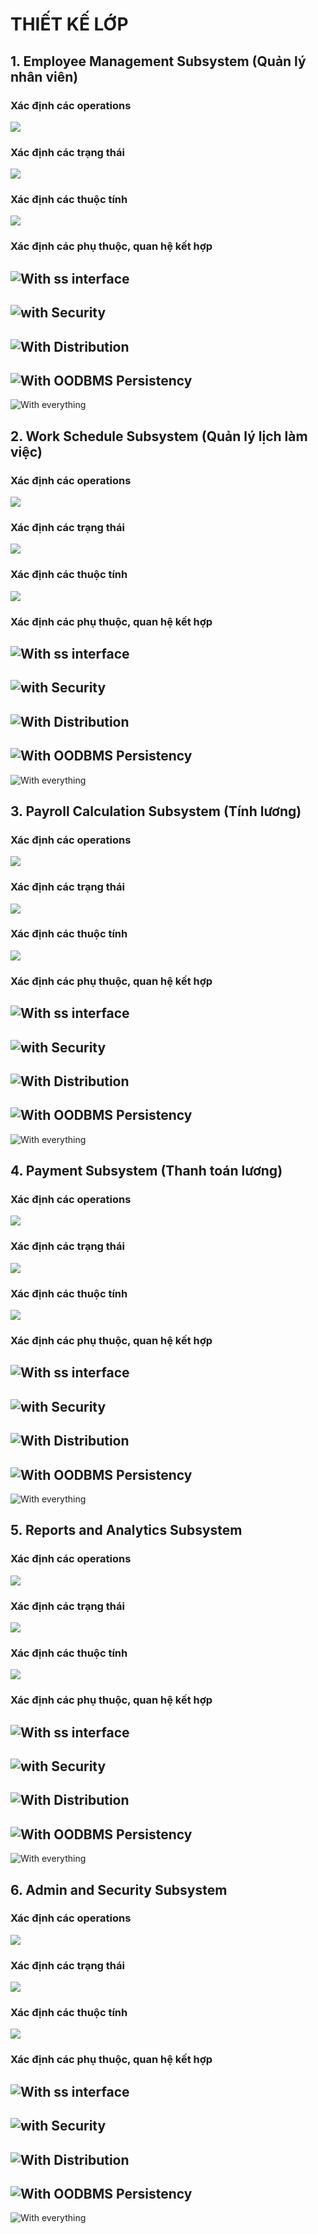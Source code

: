 # THIẾT KẾ LỚP
## **1. Employee Management Subsystem (Quản lý nhân viên)**
### Xác định các operations
![](https://www.planttext.com/api/plantuml/png/b54x3i8m3Drx2ei91YxG0I5H1WOcJc28LIBoK-8YLOYJCN0aha2Qjb2aB7Ynz3xES_nwFDU1qNEZLU7mTC6QOBRLJjcM2FPe8g39C1oQOsW3avx1hO1O9uKXm4VQWttH0EugA44Qdb06DKNmm5wQUe8x6oHBQtAS81SJfXGPzYmzLSZTrAubvfv9kB66lLMA_4zM569KpCVSvSUqY5ElLeg9eN4YFlEVHv2YZ6TNfU_966hYKLqHerGXPnebmywfPTPTBbVVEvMWqr534GrhCgAx_1i00F__0m00)
### Xác định các trạng thái
![](https://www.planttext.com/api/plantuml/png/Z9AnJiCm48PtFuLdf8mme5ArOc50Gg9iKOOZkIQM7BkrpvNwR1ru95u1sqdX4ehATlx_p__fxFiyVQmyWQFGQr7ULB8ebdAzs-cZCgqu5rbzKWuRUIyXYge6KjQasja3Dc8mCsQ3qyV8TKagktoi6B013Kxbg07ney2XHzltollOWu4r4oiXnawppBe3qyQAh3m7St8Mp6YUBiHtucGcXW-3JRd_Xa-uAmr-iLTcPO_uZ730b-twtQEfCV8Ezm4zIPqCCRFv7pkauCmbuWrThmnGnhO9vnqlk3_cAz8ONqABya7UtLP_tTq7HNaV5qN17B52qwHL_G800F__0m00)
### Xác định các thuộc tính
![](https://www.planttext.com/api/plantuml/png/X5HBRi8m4DrpYX4hAW47YAe8gLGgKekgfXSOaacmwazaErIeucHTz4YzGfqG1mS2zIRAl3Tlnczi_tx_B8n5RIl1HoMc7rWGZ1z5oTMU25vGke0WQI6fDcPlB8anV8t0hPIZCT1HZy5wpO3Qu6e94J1f0qYY81TCh6Qo2E8PbQwBfj80kcMQbcZhpFhJAuMC3wMKMoLfNOaDwKlOTOyyhRZJUYTPQPhSdNKAK9MPWrSoLrgWPKfEUhrFpqfFZnMx_rfmfrZMA1v6WMMloh1QhsTPsGO7BFFG-efr6pIK84UzTsZE5OR9oBdwH9cIkG134vH5VjHed3WHUvtxOJyeQRNYt5axDFQwr3Cpzjxpuu7TT2HlHnmqXbdcSoTUrV5zhETjEAsB96_dj2LazJnlAsN4wORIG4P1rjENPDsXC8DPdXFwwY3IEQO4gwUtfBbVWQK0ETbqsucZnMOyLym5CBYZ7li_yzes1WOxcyMdons1Q5u2SulTdUi8t65XXRpAdi_ZOByHLCOf7qOBabdz3lq1003__mC0)
### Xác định các phụ thuộc, quan hệ kết hợp
![With ss interface](https://www.planttext.com/api/plantuml/png/X5NDZjem4BxdAKRRG-70Qdkr4DeLK1MfFqXirVEG3E1kOaUsiuXMVR8U-aXzXOv3ulmGA1AIxVdzPhwP_Ftzvz4wDAx8qiY-I9MZmGpY5ArzSix8RU5e5MkraJy87gBeBIne9nN1LXSgGNEAIbrubXd5Q9BtscGmdTRIsGn-Hi2_Dv18cwTugXL7u_8TW9GZyq4NnhBj_81cJv-BR4l61fNAz2oSwuGQaSLNkd2PeLIE_pt1TAVDLqjc9c2reRWmv6_HhnOgHkgCJdkWvkVNb0n3grG2Ce0zkNbX30C90JdICijJVI8IK9_68dXiMTQ86PE0SFiehQkKYZn1ru0yIdTOSWgdnbjvlL6HgQBZQ3mJ0u0wwALlnGvZYi89LckZlrFiFg72FMKCSe4EjsY9Qn7KUjNeT34sahKa2jWmeTJ-2aoff9EOCiyuwtPM798bPAkcrDNayAMauTW4g9Aj5iA3gJnZaepS8HIbASEuINaPB7qRl2sdq6N1K42d7QQCe-IlW5sgqJLEdxsq57cdRU50JplDlD7RTa-PPciyhRcwcc65OxlLbpXAZqDW4ZnzsNqZUX70FQRgLGsWko1KwRC95J8P2bFk6n-W4uPKqdeBdZfCkVG641jYWp3wljTXRL1AhiycGoawgPKzoDn6dRKrcSo6HbxKMw5HRqczKQ2aWCBILRL09C4Roa_JLSqkQi59y-JGwtM36rCgpcEDiRFWUHPSmDt3_VsxkqvgPswS4VC2RUALMarRlTCuBHBgQRGgKHQQ4XwHABpsgg2F7A6BzRzW4igPAXQqYg97FlaFrpy0003__mC0)
-
![with Security](https://www.planttext.com/api/plantuml/png/Z5RTRjem5BxFKnnr5wDIgRhR2A5sq6b8MuVMJhispW6y9dPaEqLqsfFjOe-qLzYn4pi9X7P88CVd_plVEU7lxp_NnZ9jgo9FpAEG9TEi09upOswirM9LMLnm9U_5Cy9Laho5EQw5H5YfIcPCxnEl2m-YGCvqza7f0YQJ89rEuMS2z7a3cJ1bplP1SNJkxm5GMjGVLQKDsSwsJ6_mhYfMg4rKQKnhuKnbs8eCUy8ZbmKJqjBtG31PA_tDe9wciBX7NcbqJuqDg-oMKX6SMNyzgkXdCK_Xdb2GcmiegSoTqbcuEK_XlL8vCfdywk12M5cjyWDOPlLjZfh0QLGYDW0RjBDAQueVKwPSRuioLtl45CA9OWQ5ZcN0Z5198Jvz4iOsIbMPKLNHzKxOxIsbi6-z-SSNC9r8t8tEf-b0GOtH4yk5YtB3EHhZqVjAwAJWVazW9LphrunZ4a-mM6hr0xdzp2JRO46Gp9bbAsQGa8jg1zZrMCEr82t1EeqQ0aL8OGKb_OmTAdAzBtt04TNIzL0V0X_nDRrkbOvLLg1fA15wIULuIJiZOy16vdX7jORREYtCbbIUaYoVTs86-cRPY0WSsjCswho5wJPwTqG9_gdV90eXZcjgxUVOLUeLssVxK6bMMPPJ1_oafx3E5GlrCK-PXb4jKsBS1sVgxLpGrdAGs3r6lq3mBh5frfPiJ-WAHSZ5OvVl8HlDfFqFYlVnyC67GCdO_ilwE-9Z2eGfDhTo0AMZ0VG-sr0nwQ4mViEx0BqmABFENVJKcvLZRm1S8nd4eN7CYuiQS_IYwCr1GqwCMxVzfAZNUCSAx15v32NgGXWZbAJwNGgJMZmDuKYsaSwjRq1lbLzufqq_3lRICleTjI5UsUKQSsPT9bjHcgJtYXkFfqFBFGtxlrNlI9rH7FyKAF-JQd6KKdgRkKruKhFVhvIIffBmwRJ12nishLSouzQ06wRe0iwkBY_VdVLIgrbTLqmlspQUrse9wPpolChmGAE3X0SQCreIIRmzG47jA4A_rbUBoR0aaXjGyhXvdfXff8Tfjb0_nKO99Mq8tkear-JM_MFw1m00__y30000)
-
![With Distribution](https://www.planttext.com/api/plantuml/png/l5PBRjim4Dth54GsLO3a0aOHn8dJ9e2J5d5w09eQssmeKYMf66hHatNH8_KA7KgY8b6Vs5rK2riOpZpopNiQwS-ltvV6KctpL4GPPSzq2-Ja9is4AW38FPKOI45QiihNfZ0MKX8lkB6QhtCBoUa9-H4HlCgV1k1QS5Upf0Led-4k9gWnnCD_K3fjBLPNmaqcQE5pbhXNV3eZBuedGIPDaWVO-yGOwfjPWpzS1WctlQAxnOnmQOSh4X1WuT2Qdr50zucdmAXEfkZw77FOYKo-JhdrHR6jRsRDNkFKUqMZD5fa6c6lSiCb8AcbsdBsbi3NIbgjX03Tuxq56qhi_j_xu4LVx6cbrqe9e38eoxE43aXtGEMReeTbexfFTw5H7kqniLlP79yRDkSGEqprvxZA5b4y6-WDPK3kvhdTuJFF6RLSoHNe5uxXa31zpO8l1dHirJF86LdXG97RqMEwCgNvTvWpXnxdM5htvepGCZQ1CMpb1RMKp1ahtHpwk4NCY-BorzJqEMt0ijrHPZRqvRzxiiN8QplDQ6eaJRiHsVsB5ojs4_Ff25tl5QAD3wQ0yJa9A0QhagRW_HKiuLpIwA2HrModv5WbZeJX9PpJakaYiuw9yz9WJW9JEQF3gCSyQFDHVTah_NohSetqDqBHeMKy7x9qly7v6HKi5sxuA4j5YU9uT76ymaYdqVS1h0FkFhCLoVddku-8kAT5X-P6wJqoV8HlEU3J2JB959BnJJj3xnIuBNhqq_ehC6UrHp2PaWRQ3glsM6BY5HLKic2U9yrNqPEccmrdiQusT6ZbZPC9voBeFceLx-1bMhdPv4yz01OS4W7VOKoK0zZiU6QYpfVM-Vd5q9iPSMvMJwvtJXDXeixtYYiQU97rYWQ0NMb_Uiu8pltNJSBytcogy_j0RJgOLKtog0_GPl2QrxAAI-YeYkGKocYYJjIbrJAXeHknJLG7HzjxIsKYm91QmNR-O6V3_EWI7Uk-p_y2003__mC0)
-
![With OODBMS Persistency](https://www.planttext.com/api/plantuml/png/h5PBRjim4Dtp54GsLHQ-W504gUqM3M0tHTqBZCM9JOGY1P9A81GzMHOvKgvGoZOLcQ8-3ig5973cpUZD6uxqzl9wQoneM-Q2590zmWxfrTUy4Af2f6kGRYD7QUcct9hAMCnfSd-_dAytz2TgmzsEpAhhA_g74EfM4sCXU0rRGOMwjjBJoWGOGts6RqhdBUDnCMuA0PNtMRaaoNLAdnHdWISmzWEVlME2fuUqYH-78UEs0xfRffHB6qSm56XnAkOl2UZ-vZbceDaGNUzZfhsHARSvjnwKsDD3skJgfzu1zT9eaMc4dPU6ItIaLch7ip615qfQhOH0tU6zGnjANDy_-ysRhjZ3Ic-L4WWoW9K5WuXq4v2ZeeUmNjs7gz0exzfZ8DkXEDutBCwKTXYgpsN8U6Uy3mGSQujwX7HAOU3f0_fCqEMu7j1c-oz2Z3RQmN5UtIqZeJrcNFD-YXU8SwBOFQW35EVDv8mow6cZkAHBi43Nohr6lvO1oHaDSWPM2RaJTsCrbxl0v4wuTfEbnrhibUn3kiCLDpaknwvCncfyoNdkK0u4kgWWpqe_VbUbThmVX8AOsSdWwDNN_qdkU7KaFz5VAC1o9SsU5uQSVPrdivlOD4_f0eGmvEpJLlj6PfxtZOHfHp-ScDJ_Lr0tbe14ehMJn21duThnQTqXodKOEOEtuxsxa5kKhFuh-WS00F__0m00)
-
![With everything](https://www.planttext.com/api/plantuml/png/h5V1Rjim3BtxAuHTaWBB3nX3qIRfi0BjEhG3TbOiDXOgIuOaf_26VjaE-wJzmYWxJcnPjfDjEYI1-4ZnKO-qy_ldhojZgRP59gAS9Yzq2-JTJPOBLGAGUofn8mDfoLEnCQMna97vDsvJShC3NTgKo-t5E_8ZYWYk6La9xi1tj0HTRHrYjYtEWUnN8gWnf3dnez9PorWlnaqkQDbWxhYnyukOx1Hd7f8ozXbU6-0SzZ_YG_om6p1kUqwtwvXmQSCU30HOEDNdBVBeVkKP95IpCReDnfoMaIas6RUDqzpkVyI7iuQfzvocQSp84oI5vhOamjqemf6Qk-65uGmyklNTNnSe6v-iK5ikvuK1BMc65_LaDKhgFUh6c5VbygztC9UDKWAex0TGHLyFRr4hunbP5ePBm5JkyBmafCyGObYdAoMjLa8WSv_H5golLFVzeTcyx6jsNB1XtaNEQ4219tXEQjTt6vJlU1KE0aQLZvnM5QV1-iKvHTLZzJdFCopmb4ecK8A4Mh9fL29W1y8hYnFuI4aech4DU89v_OlYNHob-VSwo2D2Za5eOhcI8o6yllW2sc3zGIOGQegUURWZ7XxMonvbGtT_8SqJ95clPx19UYt4P8zLm6Lvkmw4RdocvJvCyGnTxYdsH-q8nUNXsHTaCD117JMl4QFvfd3o80PiaNia3m1WQshfXXheSorbuenpgLXr_eHIDUIYadlbDAr61oFt65jqPNZS7zQVb-o2U7NohEtUyqmua3Ms-80rJvKSyjIjNlHAaTUT52f2lVQwE6VyzYXxeZgh83XwNZwfGYFlPw5eo8pNWFJSv_yaLtyYoHbv146TG4tASnDrtWaNYylGmpScAog4YJelL0uRU4GrsDRRY4DwKpkkDfevVSoY1GbwhL98NkfdW1lE5OyeaCNfpWCdTmPkt4pmgdU6pkiCCC-b4wuTdpWbA-o4gEFUZdU4zAA4nWcYSO1qCvrmU6mcIEqLNO5axg_A7m000F__0m00)
## **2. Work Schedule Subsystem (Quản lý lịch làm việc)**
### Xác định các operations
![](https://www.planttext.com/api/plantuml/png/b5AzZi8m3Dxx55Od67Y13YUaAmDpXvj3uoiHRbB5xaa8yMGCF1AlG0ZzGyfoNYpv-pxdivt7xRvbKLxwbh9ErIVL8EG_pf-Wge-eUqAe-WEVMR3DuP91Y9eKyuo_Y-_WeRWleG1ZPG5Xsv4xOmgA3aeb691NMggiJWDyDBzIeYX37D1AlB5DnAy9az_EYdT4w3_irXv3rv6q6jqNasuTMlyvenUQljF_rcWaJ6ZsPTn4Gj2WJEnvSHDxn8PvOqgCkjbypMSge5Ksd9S_s96JxuOdyi0w83dRC8ZBhjasxF_rDPu0003__mC0)
### Xác định các trạng thái
![](https://www.planttext.com/api/plantuml/png/R51B2i8m5Dpd55aBkO28jBWL15sAYvYCRI5DQ_AIoxdmI5v1KgpHajqm7sRUUpsUbIVfAFI6dLSNBiIMdrGB7Knd6vRXfDIAkeWF2RxcVePo7DqGeTd2ab9xo8Z3hRvwM9LI3lS0JzmaePJO3VreGD2_5MecIuaZV9wQ6rGhRGFsfnOF-UvVZ2sQ7IWuE_rh8qHUoofOdJxv1W00__y30000)
### Xác định các thuộc tính
![](https://www.planttext.com/api/plantuml/png/V5DBQiCm4Dtx54DMDiGN22K4waKBfHiNkbQjgICobem-BI7aP5tqIBr2fTX9P5UDDXBpPlJclP5-lhutnZ9jNKTPpveTQn4Mhqhle6wso1qXrExDx8t5RW673FngY1bpnOTWM2MOCVXOmGg4j164NKzgZoder475B7eaR76Lv6d0RCMxhT0oGSQZjTL2jXSSmBSeMbc7h7nElHogGrdO2t_uK897rQxddkuiCP_BMeB4puXyX2SN7RFOh1FVOTv_oeiGVsOT_XKr6lKYqg2tAWtv9XWrZeAYSFk3SjhaHKGzxNLKSw-arOe8TNB4GVYJCFRkdB-E2JMc_FlFgs6rQ2yLyv4LjzWu4jwOLcei2P5bkRu-wXLqJFhFO2RPGyxuTeHio76VSSmstllmWtu1003__mC0)
### Xác định các phụ thuộc, quan hệ kết hợp
![With ss interface](https://www.planttext.com/api/plantuml/png/f9HDJiCm48NtESMecu94Bv05gjg2LAb8Y2AnTkqXjUhOaJqfYX0dOy6Hk08ERNvmaXR4B2BBCsyyxvFZp_UFgIDcAKzLb36-Omd2wCdO7Qpv5aMk4DRvnXMEC1t1QmG-nZ1N4ZN1YXLelxTgQJjJrPV15NEkxdbhRDfA7c8lyQKgkC0qKwP0N2vYa9ekOzWRAG95dWb6M6lSSN7KN850ObAv6DPafKxwc_YvPAA73ZxRv2qwV8zaPhcJ6htLbKaaxoFKLp5CQcuqMQCKsWwl1Ea4hYhrRsGROnGo_KTgLUDca9vM0Rjxj4xwYwOvze7hf8UfBHYn3NFOOUROlZ5zShP3F2FnxQougUtzdhH0XTGXV9v2EJlS6I__QR_P7_OT-9r0S7gG3Ro4sl9TU9Ifv-JFnd8LwhKucHVek9KPIQEh2zLnxNsFuG4LAwlSLcOk-l5AJ2RNVJz337EcL5FRIhKLzKM8OQa9BUFKQEfaMm7bfCQYYwAfzrU-Yry0003__mC0)
-
![with Security](https://www.planttext.com/api/plantuml/png/f5LBRjim4Dth58Dix0Bn1RGeaZWj4205YZX8rpGraGUXI84V6qhHatNH8_KA9MFh4rAI2uGhGSFtPjwy8VdtzvyhOvcshX9PpVWBAn4kVYZz0Xk-my89X8tRciPOhE10TWSRv4wJRIxWPvQ1NmjO2q9fuPurgDz-TKp3I030QN71ZEbIV5Mw6WIFQqzuQ3SiiQg5QX3lRdCWQJ_bi5TKH0XN5ynYXp6dZnFc4WgqZ8J9OMCroNASnDT5fPnAV9RaLnPfF7RWsldEnGg5AaakdK4jMOKjuwNldZ47fOj1ZgrI0fbC2PIpoxI6GIKBk7669FfIxdq-FkRIs8vfjzPAMgs4G9qeAj7EMDQ6FcpRU3VEETSIzuMCK2N-1UTc53CVzluIzn8-OcNWKPfUZoGFIWn86BUav0n5PFXtr8RyWPKSnznEmjDMtpBBjinW8jkmVU_KR4EFwnajtzqqNpfF_dyy2XHeax4utuLGEtnJ7lvUVlz_MdUaTmLHzYWQQOcnuNvzf30MFZU6hnWlYzbuWOPhgeTJaAZskXVmW8A5NMP7jSdUNQ-hrUUn4vp3cWanidTmR-LlXw2TydxlW2OWefEImnDgUYOqtPCnXKp6BOSxQL7xmU-pTS4X0a8_bFP5PLU-Y-4L-mS00F__0m00)
-
![With Distribution](https://www.planttext.com/api/plantuml/png/f9J1JkCm48RlUOeH5ugqVO4S4ABTbP10GXHfpwupf1QE7NacHH7YoJZi8_4AsBH9YkEKHVWGHPdvn_D_u_ZjzTy5iN3SL3ghXNmK9SB9N-iUOIKtM3GQOTMigIN62fuKRs2fY9rQDwoiEO7dB0E_Jc6X5Hg6Qz6Y-_ZKLpkC107ibzI2gD_cZtNLGN2tjWgVkeGPLhMsBUBLCWTb-2o7hLL5f6ZgGZ3s6jg_x3M_e40MIbCEAs_2bEaYlYzLcgcDlopoaksUUpAN3Ic3tkgrBPLC4KfbJ9DQMCFEQerknAj4FeAh2_qOsTfQZS9yarfNU6WaKIfYTukE_7b38p45RXIUfhOKBDQ2SCICn7OmVRIttNf0bflBzdTlx_z95wYHHuIJ528N_K-7nRIHriXkOvgbJxR3MYlfnnsgpBxc7zBWnlh6FuCVlayJZngSG-GxYaOKOssufEvLvIVazyRm5kjDSJHU84cdwd1jTKTvvDhxFeKxr29aqKRLb7swd-RpyzHlcCD2Q3ta7eGE5VtaShWoZ4v87ZHzC2XIu_PD-m7JnqZIgXvyy6STKfPTU2hXQdy7003__mC0)
-
![With OODBMS Persistency](https://www.planttext.com/api/plantuml/png/f9HBRi8m48RtESMe6wXKBf15XO1MGW9HbKfTcsGQB1mxiYUWgEh9kkYHUeKw993WF6ZLMKIM_tbuFa_y_VarDiGqfR7m4XRiM8Hmywhq3jR15iDK8ApJZSaCOGm7JbjOhMQJvHgUK1jkTsMGtS2xvu6r0Km5HqcmO1dguzOvPrt90w2qG31ZpiKUbOvhOc5xZeUJmn3ZHAWCSJxpWKkwzM6lUEX4f4d82CynfboKCNSG8Z4kZ0zhqbn6xKdikNWakmfVJVBX5T-Ip2GrNA9jTQ4Y7hGHQlFe9ZLLahGI0dM3LuJKW-ia_HlPHYc1JFwHsYbnTP2ML0wxQjQm3Ln3xgQM3s-3bs7xgk7USnNsXXHi9zd3kRNVKmvH83NeNYSmOyHWgMpuPUlLVdVFJhyZSAexgjEB6vi_5YyyjfniRSnNRhmCU_KGJQ1vGbp9qp0va9BYFeUT5r1IxC5cmGtW6GNBovWjJuntySICHlTjVv8FKoP4vLkJwX77AV9XBWar2wZoFmfrJyXRL1gDvuqjcFoL_G400F__0m00)
-
![With everything](https://www.planttext.com/api/plantuml/png/f5L1Rjim4Bph5OjSh03n1tGeKjif4215YhXepZIriHQXI86a7AX5NzP3dzGlbBGiMIPbEK1u4hoxipipI_hVdx-tnZ9jwr8a5UElR8jmzQpqAwnvWNaj4DRrnZJ6OWdfCza2xdQe6rkGt5vVmQya0NTci1I4qi83Qr3lV-hHXX5V08V31JEcR_D5wN8GRC-EyArBIB6iX6eGxrSPaBJN6UmKvK55NUNCObzZ3X-7cXl8qJ8I9eErrPx1A8YRYxRoNEEB8B-JW6EhmEVQYHSo56fBCgqDQibAx11ld7h6l2cT3tfib1B8P0oWQfl6CmmccS6YDYJHZVBW-l4nbyOophkrLD9g9GJgYD4MxOHbNUZ3jeshSScv3lWuo0XKv9ztRe8nSs7dBt57uIDMUXobwMSBygJ408HnIqfEG0I6VqDjo5rQoN7CxIXytkh7nzKYecpOxkZIf9ZjUK7BYqLpr_ln_jN8KQ2DLk8zjgqSGqsRscA-OfPjcC6OI2DvrzX4jwWz6YknDzUZf9UrzsdmLRd1JqK__dvUxM30EGIyWsYWObZhN_Rlv9VHzKR_5TRBV3AUe-6Qgk7kHQmTxnayeM0-onHKcUJaKP_FFusz6naicH0ZkOFNCjjVlUvk7NC7CBuYk9yP_41DBuHELkIr9jkSgpnPyWpkfKNjhjgnqpxWCyUMoKdYriVi3OyhUakzSagxyPDRfxV_f_qF003__mC0)
## **3. Payroll Calculation Subsystem (Tính lương)**
### Xác định các operations
![](https://www.planttext.com/api/plantuml/png/R98zRiCm38LtdKBmb0wvG8OYGD8XMu2SW9QOm2Wj6I8Lm2XyiWmvKgzG_wYEZ9WB0NwFqYEbtyTppm91Oasg0VCDDzJ56ThWYVG1o4G2gRpJbrXoou9reN-KxiCGCEj_wLIRefbgfwFUwSf9Hh1koBU8AwW4nWiGXBP7L_AmWDv5HbuX5cqqWy4rA5w0UeSBrBsxFtWdGyQmcCEayJ79DY_xe_kF_jo4igxOsAmbxM8M3ZrtNzciuOQIu145AkBDlC3LQperfdVls-td_1wxbtlEvQEe-4g35BdEwgiFgbDxT7Ru3dy0003__mC0)
### Xác định các trạng thái
![](https://www.planttext.com/api/plantuml/png/ND112i8m40NGVKunQo4N496A87W6SH6IL4VIIPqabNer5nx9AzY6jjQkCin_VC9yNkyYHCKnLKwSLcUGSWj7meZAYU7DkxroEZaLaIwm1h8Fg5NBtZcm5BaLyxptkxfctrZJOJr6dg2nZ2LQ8wOyOtDBOQXMUQwwLc1xJpR4NazWqJtJsbE9N2sx3qZAuJFhySlbk1E_D1UplcBpHqFqtBd-D1if9o4AIwQ_sHS00F__0m00)
### Xác định các thuộc tính
![](https://www.planttext.com/api/plantuml/png/R99DQiCm48NtFeN8oeNc0gQ4GB8fT17gN61iJuseB0bfrDgKdAoB7gbNgEGeHNQaZM2-9ysRdz_ldxqbCEG6KMXetw57jZd1P9GGx02YTGA8AybgrzZ94WuRzbKmVre1rhARz1eBPylqDVPyP1NZaXA2WnPgGioW1YpM8C1C7hq91GkefBDeCwJ3phN1O0wI8X3UuHtoxcDfU8wQyY6Zwb6YyIBFQtBDhAd9SDdFeakHTE8Cuw8B16EcJ1zzzHzcAx6juNfkzYBBsZ2C9GpAIRfzidI-C1N7Sr2ImeqcDwZGkXTkwIcgTxcqaPNh4ORaaINFdEwIDwk5U6GIFuz8mEVKKHK--b2yIukujx_Txlvthc83IB-mDjNEYZ2BYe7MWdjwAVOekx3XVm000F__0m00)
### Xác định các phụ thuộc, quan hệ kết hợp
![With ss interface](https://www.planttext.com/api/plantuml/png/b9HDReCm48NtdCBA9kaY5s1HHVcf52cLekO4WvaIgyP67fCALJrP5prIhr0eZaiDbb8lGF9xOzx7C7nzVAx8Wh5rAPCA-0iKo6P7Q8oMacr0ybg25LgnKvrHGnRB6NjBMBlcR2C5AiiEqA3vsV8739MhlrjS0X5pnpzeKmwqVbq4lZfzWMKbTOEutwPCA7kNieiMUL30NKQCL-MwpYJwklUalpgATKr2OHlhe0l1fsYc756gZLQskwCPiHLeuo6T4gFRkO8JI33Dlo6FQ4YqtLCSfmX7SXHl2nOo81p14LnmKVKcJzFcohIM22fmFwFbvtMpynWtl940gKl27dMEyY_BxtuK8WY_P2wtUtOW1ia2jJ2QgE_Ag0cz8yUyvjqCKSIWq4OEk2Atq7FsXFqeqbbKb0o7QBcyd_Zyqcv-fNSEb87VzpDbUsNH0BU-mci3V-ixMMsGacI5Akz-6zy0003__mC0)
-
![with Security](https://www.planttext.com/api/plantuml/png/f5JDQXin4BxlKmovs8Nw1VOGqZW9118mDlG-raxMebh9Q2IRRScJzT17wYjKygutMwqLIgEBGD_yVD_CQ7x__7N33gtpZIhsABvXJN2rmjOQfM29IdY5JXeD6x_bbXqrS9Hk1niItahNNi6F0iAPmL99qWwUi2LxUXh2ZP6pVJn28JFqoHwCRKPOTmwIZZq-fsQlJ4lqU5U2rEvJ2GSZgyH1z8mfxrKPlrKq-BqM2P-ExHSVHAPqbAcbddicgx6X4ZREIbr_3agPZyPMvvUGPMkC8jJJ0CQxUShzjHWncS6jPwafK7aA-SIbYbwoo5PsQRIBDzc9e9fSlb0zaglmVU-mGOMs_Oz2nnA_mmq371eXHSZraPh7ECRAxrsGTJ1v2u8YplOx8PBEhCYo39z02xhKbWcSxSaTEjmYqqGruu7c-yveQ45MsmiviRjjxuVQ_qCR4qcH2JoRYjJVMjxUio8IyWleUVUv4p1Xbg2rDSpTA4qcfxEegFAdTd76G9FB13XB3g9diAPke_5ExhaORv_5ulh2dodZ6bHJoz6UA4-pV1xMmNGK93eayrx2LxBoHH8FopJZcCvC2O_QaGt3EwGQi94znBasDl0fRaXNSSF_0G00__y30000)
-
![With Distribution](https://www.planttext.com/api/plantuml/png/b5HBQiCm4Dtx54CsIHUvW1Sbv5C8f12Q4yZor15L9AEH4qpfoRheaNg5oh6ikFxqeuKDVc_azzwCzFd-iI3BZ2rECiePVs4PmcJFIgEbX1MJl93C2gtWK2HKaiKJN8GzmbgGDI8fAcm2hn6uDOML5AWix5Y9vlefRDb66dwrk6H4u7_ueCsfXTNhBF3YyHcUSgbBnEqw1g7iNGndBT9E0VUgSRmgrKKYCTIzHVNJkrWM91GwMJkT2JxaPeWnwcgbbQtUQ7hUChJZ8ZqovcxZ2mvCCbF-s-GU3RaUek8uvB07ZzfRCyiIHjWpH-oCixmc1JTELwArHAOwx6Uq_BWiDy767nBnPcwImbHY-gkwKl4MPpOyImPpARXBk-5qnNTIhMZmg5EKt-EyVH_DiQDm3ZuwRxy3TiBfe9dHHFLWzEQWPgIO5hmwl3H2K6X7DcWiEzDJUCBwVg2Zo2bgd-Fv_7xW1CJLfI83iuMq-A5fCMoLHSEu3HK1g_W_z3k6W-imNJioMDl4xeXM6wGeMg1Agtlm2m00__y30000)
-
![With OODBMS Persistency](https://www.planttext.com/api/plantuml/png/b9HDReCm48Ntd6BKJT95Bi2YYl9JALAYHEK4ZfaIgyP6zf08LJrP5prIhr083g46IwqN8CrxOy_7UFZ-_9fROeRAN4O5usyiGtWuiCfeAM7992yb8w4L9ENHLfOmXukW4-ptgyKkWGCQA-geujK3l4TGhmaifK15i6KLcckesxYltFpDuf9P2-xOPstodjQkiy2BqwUO5r9NY9jL34BHOmndBL8lWRlQCPoLwl8eiSlxYDgderYKLYYiozhgJF0ncZ57a6gf5JLlD0Es32bSf5D2T6kNa339JFLlo7l_S8nm80Vnclim0BFiZDEYDNGaTKr7hIKovRbVaVXfKQqxX3zy3GzdnOZ1JgSeVtFSuq40h_WPkBhTsPxeLUQfcT7MjXqPDA1rf9YMl9ah6p0efC06D-GQUW8ls8wdFOd2Hlq1cisUHgvUtCoqx9mzfUU_zZA6ZI8qZ5FdliPxljgJa3PeesYEAcr-8Jy0003__mC0)
-
![With everything](https://www.planttext.com/api/plantuml/png/f5LBRjim4Dth58Dih03n1RGe4ji94215WXXersDgR1EbI86a7AX5JzP5ZzGhb9HaMIObUn5k172-xxqPwj-Vl_V6ehPL8P8IsG_S4ToyOQsL4B14mIg1bYi9wsfZQcEfWFGxjtjuF92kxPxBtUqD_4eIS6S6Iy59MdZ1cdHprUSSMdm0T8S9D0QwYazA5mDRUmwSFZfxIaKfL4tqlCg0ItkRmK7nF0ZOaIIDbYQ2xg1Gqkul9AZA_58u5ggIDeEjK1Xb-9q4q5hW3vNZB4Gcr8xBj3Aa9HQKmTfgn-UT8ysO3wNpuushiL5A4CeuWQfi6lSmw6G6YyfmIQwL5rUFZOapvZ4fqjAnvx-a8q2i6nXQeq1TNs6-uMzQEoDuUIL3v_Kv-K9g8mMzTXT0epCxXJbpHJyZfi-ZDF_P9dbtBgSaoFmINaWHIFv6sd2thPBHcDwHULBirzVL8a9iy41fsNBVYp29QqkMxHVrOw_3o1QF2vcJ8DjNEdbVLMpbm6c-gIpbAxIuGKCnY5go3gI9DgWzcahHoEgJfDTPzsxmLRcsp-a-tO_oxC45xStX77HW30WChAPPleVXc0SUfoKA33MXZkyTb7PWnZWua-e2Huwb6RnJ-pinUrwQPFZgp-TVHXwOpF-3HEmvU5IpPZ-F2zYx3fBuW627C_X6ccyv6LWJgpItzKJWS0yoU9RMFK_CzcMQU-ytDd9kNzsGcMOkee2Zy7wfbNQD9_SaS_yV_Wy00F__0m00)
## **4. Payment Subsystem (Thanh toán lương)**
### Xác định các operations
![](https://www.planttext.com/api/plantuml/png/R54xYiD03Erz2k4gAN815qjWtMoni90JQ6t5CPaPcP4SC24dIv4ZvGexOu-3WrUDGE_3a_IyF_QYwBMt9kkmEcD3aF_WOCaf7FfV6KJ9vd3D85HbK0HcU9fDrKsphn8AQ9qk4BATuO7e7mWjzy6dWADXrBLRYKe1ZMqDVfEUk0xmGNthcf5mMwVyPAUUZI7_djTpHIA9j4cUnQpQ1jyBj_L2qP0ci2J5riZcjVEuLvGaGieojdMCtUxZTS9Y3aAoP8-S-8OeoGEh8KS-dA66esURtR8zkJh-x0y00F__0m00)
### Xác định các trạng thái
![](https://www.planttext.com/api/plantuml/png/R8z12i8m44NtEKNMGYvGHEf6S2Uu51SXYJgG9cKo2VHiNNWah-2abLB5vVp_UFnvZSysaKRAdHUNpLKgjPCdFNGkq340WIPdnMymKnYDImd2NJQoQ0-MAzdFg5Yr5JvdKyzRzWphliTOglSREcZmB6-aTSP3OE2J_1l563h2GQpKbTkZUK2P-aGHbqKi9RQbwSkjKWieMXTiVVyD003__mC0)
### Xác định các thuộc tính
![](https://www.planttext.com/api/plantuml/png/V9B1JiCm38RlVOfef-xG5wZGD607a00XZHTmMwz4I-8gSIjLQ4_6WKVY5KZRR0kq8fT8_h_O_kryVtvj7OFbLgkaWV88DOhLA_GQ3OjzMxZUCUgL-4Y4FwK2vyHPdcB3oKGpnHvt8XVISAIWRXJrY0iIQ6fzdbmS507Fi-s0qQl3DHUVaT-fylAUhJJr1H2YiLIYSw7DTEsPZcGL4HqeMVci0TaXWrHk90iYXM16-9H4hk_070FuotdXuqlUod8mzzBg0ksyooi06fTCT6ZbeH-AtaxW_zq59_Tas99IlkJ2TfpFy2GTtmHw4zMJHhAyZYGDJ_oB45aOOuqSn0UVbMoV_btsUh5Yw7pUSvPjBhyhF-yHNKoFJBoBN3WVVgFab6pHLCD7_W400F__0m00)
### Xác định các phụ thuộc, quan hệ kết hợp
![With ss interface](https://www.planttext.com/api/plantuml/png/b9H1Ri8m44NtESM83LGg5x0gX81MHQ8IAYSOaW6iEdPaJr95LK_MHO_KApGf8GGdAQqNIFZ_6Sz_1dzzV4uTe-KqLa62uGlk2GPhp6FI39jqwtB750_WBO1Y3M6kPAciC2VxirKNDPMJlroXGkUWQlbWRDpGZYkn9YJdAik8uaIPd6Yv420rtmB69jKiOASCyes0pCZ8Qv59Ugtg7wLZOtE_JNTTcaJ8L5KkY54gDqgEN-lpe-E-W0rRgVT-f_VW-5aHcgLEwY8EhCnUXbsakXoznEP6ipLAaMrnargoF8z_7TpM64MelJQMYbYKqLL-gqAvgroJtq3-WQ0_YWTnJTOLfv4EgOjWI-x5jq36BJfgmNEOqMbESNBtCjeHXuTPVbyp-IUUY1GnULokOoYdXoTJL5_cF-_t1lS2Z-7oR4_qqdZgnU_8qyfh5-MWv0d5iy9fVUMjX4N68JoJGfP6kuDCND1y8yRZISS_GC0SbQgT3QNXhwzSm58pMGovhgYrXX_A6Oqb5mHJqb7v4du3003__mC0)
-
![with Security](https://www.planttext.com/api/plantuml/png/f5N1Rjim3BtxAuXUaW7D3mX3qJLfqG8PK3J0xehD9CHaoP3e1DwmBzjXdxHVc5GxZYFRoORfPZ_oaO-Fbd___7NlM5ekSvKKClqgjmWthxBAKJEiohMh76CE1-8Th30jBN5r0z-J1FoPm5nH25pA2ktxgvQZYuG4Q4wgf7FGL7WoDkzWzIciIT6v9cIAUQ5CXVYo442QRq7cfjGiOAECv0y2zeQoY69FU6ZodycniLLCCvnN5fbaR38No9AKcnRrOri_gzyBMB4blOsPVYIHrdeIdqe_mLYgCblIqzAXrJB78-Ejdw9p1sEpJesrCGgbxXEOagVz7ZgTJE2XTAJzI67fwwL3RWr5ZBesDvgjKGfjJn1fOZgDyBfvmx8iUjcunwiUBZtoiOcwksJcNxWOjz8pCbXuGRlqiAz0gQ_wFvu67cFfMqtovaDE939bClfYqsVElw9rVaIeKnoolGUFUhwGBDVIOK-ratiy3bSSeqUrRP3JtKFrs1hvZvvcg90nClFw64BtyDdux7Fzf_UZmYF1CpYl7O6HcWWzM_u82xigGgCO0VvwvhBTqvv2ht42RwXaM0otey8btSjrDhiR-6m5pALI_SZELINUr_supsreXoGaH9-4W2zeQKFesf_5I6AyLW9UDAFr-zsMQh5EF8Gv6ElxIUvHP-6lzGS00F__0m00)
-
![With Distribution](https://www.planttext.com/api/plantuml/png/b9HVRjim3CRVVGgYBys0vGB6K1HDLhH01XJj2HYRJOJ9aY7IAOoY9-l3ZhGhJ6eSrL7aPTE30UlxI94__Vdz_kkQ1PrqZIvQh7xYXk3Y0Vk6ZC1Jj-QUXHfuKRA5fM9nQjs9ikO2Nei2_BY4XLR1lCAUtCTKp3DMGW0CezB83CCgjzOr8sq_McShOXuiCsfQRNkY-sK9oiXNmCPsHafurXRbImaxg-eanKxHon1_vmktha_JvEEwjaQX8N99WahphDt_nlNh_Nm9Jvw8sQIPtehzTo1qqx4olXrOsOsgSgHoZabY2sl4MQt9dN1JHedwBFyykBMrcj0aQHpvjcX7P_cjlF9jS5tz3UG_44nBII0-a6E_6fcASWHFv4byInHS8zC9FCOT7Uei3-v9HiyarVQc_nwP_2UUcZG99Loo698suZMaUhgLtbJ3kZpBdtD7hLQLtw6GP7QUVx313-lBFWR_EJz9F2bl3iTD9sA2CL6F3d2YXVDMXa8f4VmJ9rqyQoST-XuluP4qXfUDjwhbOlmupUTNcQjNmWArZiwHClB73IhXtWWvh2H6H2tuSvlgw_NRo1_aiq47lA4nwuYBuffC7PxoFm000F__0m00)
-
![With OODBMS Persistency](https://www.planttext.com/api/plantuml/png/b9HHJiCm38RVUmgBbms9NQ1226q5CMdJ43k1QSqMaIPLuXPLY9Fnm96u0kbQkYvhDyX3fVgt7VkBa-_FhrlBQ3XFPP1X_8eRWej7B5DI3ElysPQMAOKtmLjOhQBfSWsFPAnmLXMN5_0U1E3M26PIL24BBCdiJ6sshb85GBDYYTP2izUzDcb7grTcT4pMDYvZIZEfIw9v589GV0MOwbnn22zI8r-6K6YHU2aAGMzD_8ChMflIJzCVbsS9CZMH4J4AQSTP_TlkdzJs4DPiXDhucJw2-jiGckPMADSEBFH6n7sa-Zm6YSsqOgEb97F4JIZ1Ob_-UN3FMaj2vQKnvDgYWixoMpZbkl6wEGNo3mJzKZo8--6ZFe97yY2-QfYFm5aiwBV6yDTpaCyBSRoTbdSjZt-YIKWIayVaF8886M6fNVHXxtlxODDUmnCutDiJlMuyzM26FAqwyh0gb3p1lJMSjyVjN_VwyCQ3m1jW9n0vI2Du8eaijB9RaTcW-y1C9ZSzroU46KhPUdQKZlzkNaAOAoQ3CRVUEtl73whcj24R1BUaakfT_G400F__0m00)
-
![With everything](https://www.planttext.com/api/plantuml/png/f5N1Rjim3BtxAuXUuWBD3nX5qINfi08fMZJ0TbPi9X4cIuP4kV26VTaE-wJzmgJOSHpPJbfCDula8_aUQVtz_UVU4DDaSn4LBFtEjWXNBwpAKHAixDfKXZ27-1kd7JoKg2lQSRczleAVKGJkJ60kk7TUiWhr_gh5wLfy03Gd5SmOQB9yLZhlsEfJQ9MYCOrBZ7aXL8Nuk4Y0Ixe1bYihAO6DK8ok4oWLpmA8akDR4_-56rAw2c66usoHCS8cSe74k31nKN-s-RFwFe4LQKz7WFGh2dgjcVXa7ObXgq9jkOojGIrPZWV46yUYCMzAPvqSQwK4Cja7K9RYVWsTIYOmiuPBHoaiNRvqIAqXZr7LvagILaAWxZN49IT-fF2oUCDjQNHjOuaNDLmwostZTNTEp7Ue69RI4z9BUAPtvimk0qzTrl_HrECepN_K8A_EvGZ2Kk9AdYtwHFaNrCPHX3B58Tbxvb7DdvyNirx7XfLu83OvU8xsjK5ATxFgeHNnWtfcA90m4F8zkYqSgEPhIvWj6B4rCzXlfP9fazVqrga-6Wkn5zU3n9Uvzsxmf5pPfwGVxqVP3igRmcdJWJ6WCR2UR5nWymkI-48nCBXtWMox7E4FkfwQ8GfEb3f3aIDf0gyec1zdi-E5YRfFmdHwD_2pIM3EXEXxTdwmoNv93rlOkdP0V42mo0byHSqt70siCBMQKpKIs5s611ubeNORsQRPttk_eObpPBePC_knw0KSTFUCA-qAZ-vHPlvX_WS00F__0m00)
## **5. Reports and Analytics Subsystem**
### Xác định các operations
![](https://www.planttext.com/api/plantuml/png/R54xZW8n3Erp2cigABW0nGeajg13S08pOusYpIHHx2coQ4wsnHvfhx3vy1a4BcBflMU_P-NlvtV3Wa76mIYFxHVs1CsHl0l2WBQ3hKKJHRSCf_7CaOM61YuAKhK6cQ6Ahr2jKA3z3jQWhSm8qM8eeIS9slOpedLMoCexgYTB0OMwNNgI8BT2JxCGZvINDwCruaAYfvl1Ccsgy4oFUSit9GTSB9-pJAgqXyzgzN4xVNqtuYAwmbdHV0xUk4ZK95K-4hLbw981uDcDyg8_O0pEc2UvhrWPKvFQaEtoT_q3003__mC0)
### Xác định các trạng thái
![](https://www.planttext.com/api/plantuml/png/L90z3i8m38NtdC8pKYvG8LGa95R4YXXCOzf89GGdAOTZu4XSWJYK5ZRhlS_FFw_7imuHEQPBhmwB8sYzWYqvOepMjMekYxDXF4UeWCbVEKB3X96C-iW2x6cmT1UyWkGCSKP5KRCXsDfxlWvaIfGOu364dFIFVSSr7RgMGcPloNB6fdwXTkdKsz2DQMKnffvGycQlZEMciyClYADIRbzgFI6g9cVaAMy0003__mC0)
### Xác định các thuộc tính
![](https://www.planttext.com/api/plantuml/png/Z9B1JiCm343l_Gfhf-xG7vYcQXEx877Qli2qfef8aobs4GFjopZmIVm2ILkoR0I975B9puhzN7zzV6vOqCdGw-A8pJDs18iz7QqJ1ZGjR0tgawY6uJ0yyec5-WMy5-1Fev4PfkGv54u5RWpTxs05oaW2H8ac7ps8KwPBG6EDa94SwiYGGw5svo-V43uHGyHJ6-NIPxnOrIOPz1h8p9-iw_5IPtbTyLmaOXVpr0r3b1LdxFxKRb4mf-Q81vsHXgdA6tbNBF_LuvqVeBDQayly2VOlF2YMzJI4-bPdb9nJuejrPiWHbjUkeSN8Veq-alteMzwEC2-OKwkg-cVVLZ0mJRNcI83RH2Vi52h3nRdOa6d3Xdy3003__mC0)
### Xác định các phụ thuộc, quan hệ kết hợp
![With ss interface](https://www.planttext.com/api/plantuml/png/Z5HHJiCm3FtlAQpz32HsWGfDWqr8apO9CIxWfgQBo98gyGOLucHyS2IkGBfsMvUsWtmaalqSl_VgzEVhU-8OBMytAifHl696C7YYt5XsW3g5EusgO2aShBQ9AnpJPW0V4VWrXAcIf1aMM93TXuvND3C7VBc4GkUWRZ13jquCshG1g5P6cYmoLS0hkp-UYvnYMB6LEhkEOMTa6fJj9BsTbSndCKZDtMXwBo5T-1juCNQ3tDVjCwhsseRxhPEQlAw5oQJeigCBqMlBr6YsHYcoBL-4fKkkUDvICLaNmnBpsqEmEiTUHLNPChlJX3vuPTkVXZr8HNs6FNgAqe-I5jJbLYjzOO8O4tJKCihXZcgA1ncUKsAC8jG1zeLOhF-dFIL5J2riU6yWjsG9I-EBptMUudq20rqZEEiSv5YoEev2a1D-flo3xClknohrV7nzkOStDsQi9TBB77gw2baQxTOoTr7hVOz6uuxfZc6AIXtXZKm3V_p4CSoz1ek26mtgt0aF9KzZoKNHX7HQ_jT-0G00__y30000)
-
![with Security](https://www.planttext.com/api/plantuml/png/f5NRQjj047tNLmnviGln3uWIaZeK0WcKkFHzl1hRGzUxOdTarotziZxqa_eB7Lc-o2l9ANGVBDWvSpbpPjP_Vls-Zu91ghNDIZHVSKbmyqgb3n81NG4F3krEs4IOLVEuYq9hsBAiO4Qc2Yox6_YHPQ1d15FBv0IUSKTXVtMAsBRK3d0uncACSCZtY74rznYA5g0vIt8KKAW1ZiF-ytbNKWup2UoMxtBOU2uIjmtJziBbwJ47TjAFfcyrf0z_2miVrYX3sNvc2Q66xaEbRKgfMBzaDwuY1OVhK_stsgeOjpuKhHnpxosXwmRmbOoxDRGg6S67Ah8ZBULPyva-IVeGWz9ClPFWhQNG8MG2NLD6UyTMACGSNh1yVxnildVAel7i2Duhn12yaUvDqJwofM7HQhcky4GrgwXibEt_w5V7yO6_Dq5U5N8EWaROkoiX4fK_QLzPLz8PwfEuOxwoUe9pZDHX7N53XxuUUp_8R45YLlycM46MX3hOD-ZMLSABL-TBdkVx8O89hmbSP4vimd8M9R4P7H2TWY7hVXSAhKVzwzyqScinEYILvaZBjLZFG5nn6RFEmpYPtFMiP0vJj7O0tdgBylsC7uVuX6z5gXsIFSZX2mLUCCNJap_WcCvI3a_QhA13tIhjO3lZeMw83rfETa-kgF-8_W800F__0m00)
-
![With Distribution](https://www.planttext.com/api/plantuml/png/Z5HHJkCm4FtFAKRyq9Ne1IA4M5eX8O64W0jCdA6rSEt8dXOYnCdsOu_45HWt8QI90_Z3bZnlFEyzZ_t-x_zvOFIytPYiGlM4AuAZEwgSvm1eI_XhqTIiLO3xRH7gmBI1PyrhMEh0NXTRriuUmMkMWOnZM1XDbk4QQ_BxhUxKVYGcG3kKmH2WhRd4i2uS-h87QCQAB7baQe0plryUwefok1SYTlKdXvtJvI1jf-dv8ELgcOEsd4RJIuIay2VmwFm6UQhQMzRChGqNsw0jYQvhjz8gPKSACMdBmbdspXZo8r-Kf-zS4TxQCFcGmmrMfv-RpNecAfhCaTb94wRWZMq_6dQf3KqPTYiKfQF8AagvDGf_qq6C1GOQ6HLmHot5Jnd2gN3E4De1zf5OhN-dlIH3J2FiyDnMw1VTxlrGEKsvjggLDKith9GrMaa3n3DcoRe7DaSOt3WXVUZlr_wKiGDoSpXGF8YnPjEru22cf9Vb8vYAxjivMYBvSHwUtEljaKYHUInq3SPFAQnr5RBHlpAVdoLULGuBDAQ3zo8zV7TFELo91e-AUmNQMCIdxbP8oss6_GqaargRepZdAMJPETao_iiV0000__y30000)
-
![With OODBMS Persistency](https://www.planttext.com/api/plantuml/png/Z9HVJW8n4CRVznGJNi14Bh0n186Oc4WquWM6xW2DfTsq0xendim7Z-GLxFu1bkukseTkClDDs-_NsVvyVOyTe-NTLaKfYbTS4_IUAJMM7Q1Eu5QZobWA1ulTqcMEQGjlaZVm-3YRp1VmHDP97zKYwy57584VVPWgIPhX0JEoHUYuTZsJ5q0rX4BdeDfvXcwpD6YJcg0SQz9aaQaK3cpnUSbIYc71LkhrLGnx8vEWR2_fxQpaVXQ3rDokflTSqgQ_XfMnM-IktJwZSgumJ7PEQlA-7inQYZOSROfEB5EZsHgbo3Qu24kNgFXpIyN-gcAOOtfp29RVaNTHLZPWjqBeafVO_WHs9nLr0Jjr4xNHQgGxKUNTsO3aS4_LyGuM_7cMnYX27MXNn6BpFzy9AM9gQCDr0wipP8IvySNd7a_nBdE1ho6SxHpaMB8wja6G4xwV_C_ObIrQAl7dyVNv7AvSww-0I5hUqw2JReNi0YNFgU_zAcHfjDl8r4MDns4u7BNy6Z5CKQcZl9QfwOl-YE7U0x0e-AWkuYSTv0QD9HT5Oz99_ah-0W00__y30000)
-
![With everything](https://www.planttext.com/api/plantuml/png/f5LBRjim4Dth58Dix0Bn1OGYI6AbG804APAYNTFKs2PAam8vSgeMFLaNFLAlqA7aZqnAJe5o8G7ac-6yzsQaFxz-NtiIZkgDpYeXlueLmiKpLjQH1s5Ak352DwIaXvTwuHjFk87f5qLhkDkYQsYjpEhT1Vp8Ck0rWRbMQ0WUH8EktJfaxP-40DWjgONtiBkp47wziCALFK2tLcZG2S8EE7NjwrDJOGulv48LEMojAgEmhSBNav3x8WTbQ1YDtm9a27y9I-isWiPk-vb5X3gwDpKh5LFHTgNCjFReZDWSwhzagRn_jQxitR6mLgCmQG9RqpIjeLV916vhhmnoAGzydnooP0WnQitS6d9MQtG98Udmd3EidTA4pkVmAAht-ytkVSKikiZ4y44Znk2TTM-Qza5f73Sjs7M6f-1ZDbL9Pli__eKyrgdlNP9dXXoJ24dAcZCf8fS_igwAnz987B8uEHxrz-cfk4qOUx75dQPxtKTPBP7a-j_CAb4ZOO9DgKQb5ap5gKLDM1Q2n49uJ4jkZDnHIYQaMtojRZqCEQPlInnWy6Yvw5DjZ_jZeaR5pU24SNH6YewD49r9RahklB7JTlw291mVdd7ctZ16MbHTVmofS6BL6PLOfmdprI8qhb-hocV9rtmsknhuZkGm5rgFm7iVqBmTpFta7V2zJ24W6juSFgDJIuNywq9PEqNDI61_07AuPwKTJ-7XcdO_u8QwZsNbVlDjZoG1koO8qbl7TMVNQChmg_qB003__mC0)
## **6. Admin and Security Subsystem**
### Xác định các operations
![](https://www.planttext.com/api/plantuml/png/T59BJiGm3Dtt55PNWyHSe0iq8s31OYH4Jv19hIeYiQlO7LIXdem5H-8Af3_Kmf1DfFVni-DyVNmUH4tKDlYiCVRLr0ZviGgEm5059TesEksWRC_IYMB8uJs3TAmt8Z0f9sGwPa2U7g00Hxh2My589c0YIesEwXNNf59l7AjhN6J_ozElyfV-xfaqAJt6JJEUQqUx9NgfSliJk20tAU7CxBTMRdKtZpDECwWkxAfrToYeptEr_yLzDbvNkjtlx-P7B4066WMCjIWoEYPg4EMFeV7S8SB9KDfIGDBrLWe88_x7zu8DHvLndKSolbDdPUla2qR1PEsp0r8r_8Ll0000__y30000)
### Xác định các trạng thái
![](https://www.planttext.com/api/plantuml/png/RD2n2W8n30RWlK-HMUWBYCYvE0cAgpYKDfw5scgJA3wRWu_aAtXNJxs3Mmhf_z6aUJsU5R79BAUWTfCzQ3s7LQfzLEKizKBuY96zDOmEfc0pkhOsWU1gWdSzkpG-5EHZYVfOTU6lHyCoShwhOOSkhz6jXHiZX1b2gWcIy8ZT8Y5l3D4jPLVUl0WIm_bxbLkWXcpiOyK1YRL8T93FHcPQ_wTH5KRNxkeD003__mC0)
### Xác định các thuộc tính
![](https://www.planttext.com/api/plantuml/png/V5F1Ri8m3BttAonEJ88Vg2R4D2v8793w1QRnkeZMgU8KX2Q-R8TzqdvXQSiWNTFbrFezF_lPoVVdrreSMjTKPL9ZViI2OFQYAis0h22ZlB7QNI1h3d8HHzKCFXBm9ozH17fc7sdF4h2DR3UGWcONn1iXorYH1p9dDHS1Ldkfix4gXbbJHd80IbDedezK5sEn9_zrC5u6ESYt9EJsD-vyq7MRS39QTUnh4jYzZoDqBBTWnFJKCBoOsxK6FB91H-4io5PQH1kMcEt28hlzWpFiV15D7_ZvTNyoHvhKcPv0j_1NmyxlfIGxNdrRTgV5FNVCLL0JbUfYVIbFw_uYpJMryZC9k0zxFQIs_6R-4L1KKbGWvkkle-LoTRlMALJ8_a78WzUXzrkGmZjASatMnAfzG3y0003__mC0)
### Xác định các phụ thuộc, quan hệ kết hợp
![With ss interface](https://www.planttext.com/api/plantuml/png/b9H1JiCm44NtESMecu94Bn2Xgj1kAhLIHSK1fl4qjN3io7Q28iJ9M70ahe0JDo4aXgfUE8hdp-JFY-slZy-5iQXjaOaen-G5KuB90yku19GCzfGKcjiAziN1LCPIDe6t2DoOmb9maXOsM95kbhhyVgJLroCHQ0mqrNSeIVH2Pu4cjFHiIDyKRfAOKGnxgxbCxq0hqRtTnb0gpWRfHSxwwUjL35pQEs1aaGiJmnRp-xQSVyx3bHW96bSAQqjEhm5blTGftoC_dz4z5ePBSYmsAkL92658CKPPVsEff7Le1EaHJcIiCNQX_uDoP54EaZF5-B4Qm_IGhoocALDbY6TOdfAzakYEjE5kVyg4GZX7uJ3B5LeyeA4HIOCbDMwyYp-D7yacf_zi--6trmKKWmvhRx1LBlLtQp_huPu6lSoWzzL0f7_c1k7-0Ho4_C5bpejJrFEe2zV759v8eELAcXFFJTIx26Qp-N0pnx148KmqM6wLtQ-AOIqjQKoirtQ1LWcrPwN9HD629Ajlkcy0003__mC0)
-
![with Security](https://www.planttext.com/api/plantuml/png/f5N1JkCm4BtdAqPS2bBx0z4AmPOB4aY8QlS-ZQVj2CUERATLTyMNxM4_QNy1kwPPuvWYH0wfwdapdlVUsFdtv--LTMXStyggm-O9rmHdrw9b1QW4BAZf3RizBFgbtLj7BUpORORrC_XTLU2V2Smbat9mXtioXwMXN1e92V3wD1AjXSDc3wX89g5NW25qzCEIEU_zIs5BDIoSORMUWj5o-7THmrQpoDBxJgJfjpSri79J4EIGfQtX7hjlntBnzx9SIP2aSQKoTikqAo33qe1yhZ8HeaJNlPSs5q7gDQi2_yxdxRGHYGPBxJL1DIwWUtUUT_jS9PrCu7jlMP5lvSxlrvHiB276TWQUSwsSjqUI6R518GxYVE11cKch1Q_sOqEZqPyiPgZLsvAdPVYQtATT3NwUqiA7lUlS-EQ_Od2eemt_YaKUatCn1MmSQtMYH3O63sGi-tEk6YhDm2XS7e0RTBX4IoFA5hUnooZTkvHMv9hDAQtZ4y_b1_vb34DlSAzzwbjg_zVBd38kCqXsBKHIBxDmUdDbeNZZ2T-BHuJtY8NdCO57aXXyjHlkR9NSeBFPPNu2QvYZb2DKSkFKXq4zJgAjiW81dKro3J_9y8h93b-2KjQRKQZXLZaoVY3Z3aFWY8IWYJQ-WUgAb0XVf1S0003__mC0)
-
![With Distribution](https://www.planttext.com/api/plantuml/png/b9HHJkGm38RVUmgB5sObvW8LGh0pBqWW8KOSm9EOcOWqgM9tKBNQa_6mHzehaBH3AMq0aOTKZNyxzfSu_r_-NR9WaAQoHOtg2NS49rUwCWxGQTYGQeAH5ZRDbbiMgk3Po1xMXYMORIF6knFuKnGGnocih24dS8CjXMvf23cs90Su3cMH6ReDxz2H7PcEWa0ezC0K5asS75PKmYPkxdPd4BmT_dwLSF16JzoRMe_ThzSb62Tde4dGM2xX5klpjt3zzo8VIPEbUQIyzc3eEQDCIuFoRz7FHtI_6pQE8eiRlpCgXp2dcADCUwoyauZ6KfZXHAsxnBwfV-iZMNGJvyfhyzZEOVQGVnWiKEKFEPvv-OxaXqJlA72yfkGKvN3Ep7cMQnJS8jEC9EE1kcpwB3vD_954xRzAkn_zzVe6nR6szmo7FYJzUQAjKycuoD_LGBKrAfxV8hlX1wGf3DpwcEj7bk_hUOYJd9OmAZDZ6JVvn3pk-8cfVoaIXwX8ywoAMCSft9F5z6pntjHSZ5wUvV9YsZqbhD1QBYRBRye1UGdNJYYWabux698oTqQnX7Wgt06TUtJ8KfK-41V59JcTtkTN0000__y30000)
-
![With OODBMS Persistency](https://www.planttext.com/api/plantuml/png/b9HHJiCm38RVUmgBbms9NQ124x2z86q2CN40qvWj8asgnDrK8Kx60qVY2gJDDaeQcCX3gjg_7VjhtC_tZol7QBakLLPXyO9hWhDhKKeDg0MigAYjv0PMzPDh75C9EyaRkBkRtonNS4_MIM_LHNC6hra6VerWfYHfXWKsP3lJCN7VqmR0VXKAdOFks7lKf7gklS0ICZqwikFQRnfBoc75Lkhr1LYZZc_dEMoD555uNOb--Eqy1wdv0WGnIkLoM69rUKWNdjDq9a6AXfdIsgsaNKBPcexAjopiUtGtjPEQF8k5MSiYXJ2b6A9ipvWPpHwD8Zl0YK9qXPte_ybuigYZuD88-TmCOGR8_qncgJJR5C-qV4tyJwBVLvHIE0VkDClslWyeEjnILqceuDUYducBpLybXnMkrWaCKNTpP8IbyQ4_s_gsf_k9Ufb0xzI4fpzlaRi_V94h3AtmjNX5kqSDLu7z-5TmUo9_OF0WHl102baQxJQoSbdlBpAPJED9o666IhaiCX-KtNVEuLOpMImuw3hZGG5jiyQIox8hqgBzRtu1003__mC0)
-
![With everything](https://www.planttext.com/api/plantuml/png/f5LBRjim4Dth58Dix03s1OGYoCTT14YG84RRDIsERQ8KAP2K0xN8oRheaNg53iN4eKdMHb0kP9Zp-3JptWprvzVlI-kOSNqhguurtza6uUoAjq81KnoMsFH6k06M_SeErc4Bqs_2RU7p3itWja9jpi_WPrK1hGdSI87AmHqRq8nRUyeuuW_0wseainR65puoXJ8AlG8CCeTVB9ffJm_5MgnXwGozUGP6o_s_ynfsMl3aUD_n-FZjeWQXt0muEYQahU6UTP_UwCBlHPc9eyISgOpT2Nmk8FtM7lbI9I84YQvwKZSLGUgDK8NwEphth0sFD5XfqeIfd43tRffc-r95cKpWkhT28QLoH-zhIZQM4BcTliuRhHpP8z5arJ3EHt5EU52kfDLSh8VSq63q1yaCjdfNyhGCtw3xiAlUpsDQK9XS5mqb_py6Unvjn8z0yXJDnGnOuuHMHoYIDdX4OmNDkcgmr0DPkDm03m-BwwnSotOXmo3RFyjPesksntGEAypa2UyoInQKlH6htY5VCCTMp6AUwA0Q7yn69Yo3dGoUdPRJqy2zfbmFTNpVBmkOv3I7gCn296wS91nVaqaeNAzU1qBuPr9e5ymkbNbWmH4PI8W9FA5alWljLdIsYkxx-VmYlIzgk65IPgZeVgp7iNgR6rib11wTp5qDNz68jK2x_wQLJkqRjuPRvT3Gw0JsSTCZIir3sbAxsD7fG_JeevTU6qgpkaJ5_PVsBm000F__0m00)
